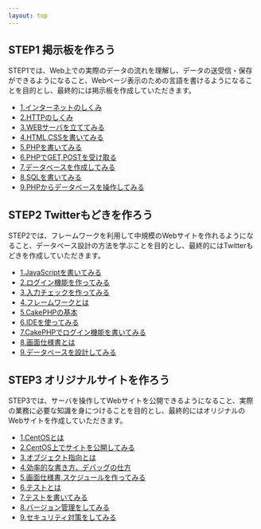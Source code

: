 ```yaml
---
layout: top
---
```

## STEP1 掲示板を作ろう
STEP1では、Web上での実際のデータの流れを理解し、データの送受信・保存ができるようになること、Webページ表示のための言語を書けるようになることを目的とし、最終的には掲示板を作成していただきます。

* [1.インターネットのしくみ](1/1.html)
* [2.HTTPのしくみ](1/2.html)
* [3.WEBサーバを立ててみる](1/3.html)
* [4.HTML,CSSを書いてみる](1/4.html)
* [5.PHPを書いてみる](1/5.html)
* [6.PHPでGET,POSTを受け取る](1/6.html)
* [7.データベースを作成してみる](1/7.html)
* [8.SQLを書いてみる](1/8.html)
* [9.PHPからデータベースを操作してみる](1/9.html)

## STEP2 Twitterもどきを作ろう
STEP2では、フレームワークを利用して中規模のWebサイトを作れるようになること、データベース設計の方法を学ぶことを目的とし、最終的にはTwitterもどきを作成していただきます。

* [1.JavaScriptを書いてみる](2/1.html)
* [2.ログイン機能を作ってみる](2/2.html)
* [3.入力チェックを作ってみる](2/3.html)
* [4.フレームワークとは](2/4.html)
* [5.CakePHPの基本](2/5.html)
* [6.IDEを使ってみる](2/6.html)
* [7.CakePHPでログイン機能を書いてみる](2/7.html)
* [8.画面仕様書とは](2/8.html)
* [9.データベースを設計してみる](2/9.html)

## STEP3 オリジナルサイトを作ろう
STEP3では、サーバを操作してWebサイトを公開できるようになること、実際の業務に必要な知識を身につけることを目的とし、最終的にはオリジナルのWebサイトを作成していただきます。

* [1.CentOSとは](3/1.html)
* [2.CentOS上でサイトを公開してみる](3/2.html)
* [3.オブジェクト指向とは](3/3.html)
* [4.効率的な書き方、デバッグの仕方](3/4.html)
* [5.画面仕様書,スケジュールを作ってみる](3/5.html)
* [6.テストとは](3/6.html)
* [7.テストを書いてみる](3/7.html)
* [8.バージョン管理をしてみる](3/8.html)
* [9.セキュリティ対策をしてみる](3/9.html)
